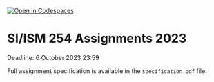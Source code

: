 [![Open in Codespaces](https://classroom.github.com/assets/launch-codespace-7f7980b617ed060a017424585567c406b6ee15c891e84e1186181d67ecf80aa0.svg)](https://classroom.github.com/open-in-codespaces?assignment_repo_id=11518348)
# SI/ISM 254 Assignments 2023

Deadline: 6 October 2023 23:59

Full assignment specification is available in the `specification.pdf` file.

